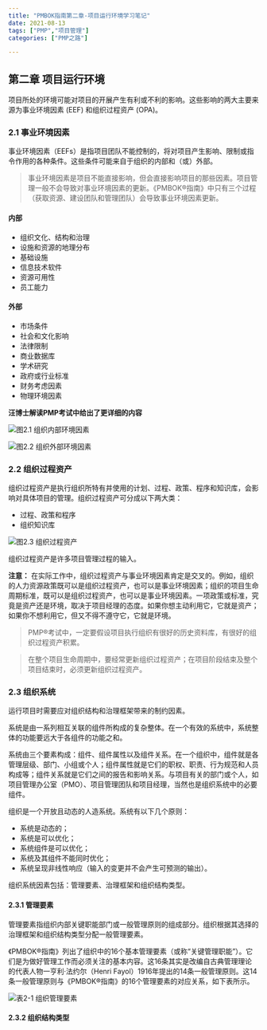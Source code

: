 ```yaml
---
title: "PMBOK指南第二章-项目运行环境学习笔记"
date: 2021-08-13
tags: ["PMP","项目管理"]
categories: ["PMP之路"]

---
```


## 第二章 项目运行环境

项目所处的环境可能对项目的开展产生有利或不利的影响。这些影响的两大主要来源为事业环境因素 (EEF) 和组织过程资产 (OPA)。

### 2.1 事业环境因素

事业环境因素（EEFs）是指项目团队不能控制的，将对项目产生影响、限制或指令作用的各种条件。这些条件可能来自于组织的内部和（或）外部。

> 事业环境因素是项目不能直接影响，但会直接影响项目的那些因素。项目管理一般不会导致对事业环境因素的更新。《PMBOK®指南》中只有三个过程（获取资源、建设团队和管理团队）会导致事业环境因素更新。

#### 内部

- 组织文化、结构和治理
- 设施和资源的地理分布
- 基础设施
- 信息技术软件
- 资源可用性
- 员工能力

#### 外部

- 市场条件
- 社会和文化影响
- 法律限制
- 商业数据库
- 学术研究
- 政府或行业标准
- 财务考虑因素
- 物理环境因素

**汪博士解读PMP考试中给出了更详细的内容**

![图2.1 组织内部环境因素](https://i.loli.net/2021/08/13/DWQS9Th3iIfRG7q.jpg)  

![图2.2 组织外部环境因素](https://i.loli.net/2021/08/13/RaxCKAXWnHisqFp.jpg)

### 2.2 组织过程资产

组织过程资产是执行组织所特有并使用的计划、过程、政策、程序和知识库，会影响对具体项目的管理。组织过程资产可分成以下两大类：

- 过程、政策和程序
- 组织知识库  

![图2.3 组织过程资产](https://i.loli.net/2021/08/13/qTjSrWcBxwQ2lvC.jpg)

组织过程资产是许多项目管理过程的输入。

**注意：**
在实际工作中，组织过程资产与事业环境因素肯定是交叉的。例如，组织的人力资源政策既可以是组织过程资产，也可以是事业环境因素；组织的项目生命周期标准，既可以是组织过程资产，也可以是事业环境因素。一项政策或标准，究竟是资产还是环境，取决于项目经理的态度。如果你想主动利用它，它就是资产；如果你不想利用它，但又不得不遵守它，它就是环境。

> PMP®考试中，一定要假设项目执行组织有很好的历史资料库，有很好的组织过程资产积累。  

> 在整个项目生命周期中，要经常更新组织过程资产；在项目阶段结束及整个项目结束时，必须更新组织过程资产。

### 2.3 组织系统

运行项目时需要应对组织结构和治理框架带来的制约因素。

系统是由一系列相互关联的组件所构成的复杂整体。在一个有效的系统中，系统整体的功能要远大于各组件的功能之和。

系统由三个要素构成：组件、组件属性以及组件关系。在一个组织中，组件就是各管理层级、部门、小组或个人；组件属性就是它们的职权、职责、行为规范和人员构成等；组件关系就是它们之间的报告和影响关系。与项目有关的部门或个人，如项目管理办公室（PMO）、项目管理团队和项目经理，当然也是组织系统中的必要组件。

组织是一个开放且动态的人造系统。系统有以下几个原则：

- 系统是动态的；
- 系统是可以优化；
- 系统组件是可以优化；
- 系统及其组件不能同时优化；
- 系统呈现非线性响应（输入的变更并不会产生可预测的输出）。
  
组织系统因素包括：管理要素、治理框架和组织结构类型。

#### 2.3.1 管理要素

管理要素指组织内部关键职能部门或一般管理原则的组成部分。组织根据其选择的治理框架和组织结构类型分配一般管理要素。

《PMBOK®指南》列出了组织中的16个基本管理要素（或称“关键管理职能”）。它们是为做好管理工作而必须关注的基本内容。这16条其实是改编自古典管理理论的代表人物一亨利·法约尔（Henri Fayol）1916年提出的14条一般管理原则。这14条一般管理原则与《PMBOK®指南》的16个管理要素的对应关系，如下表所示。

![表2-1 组织管理要素](https://i.loli.net/2021/08/13/gCpna3BGQuNHJMq.jpg)

#### 2.3.2 组织结构类型
